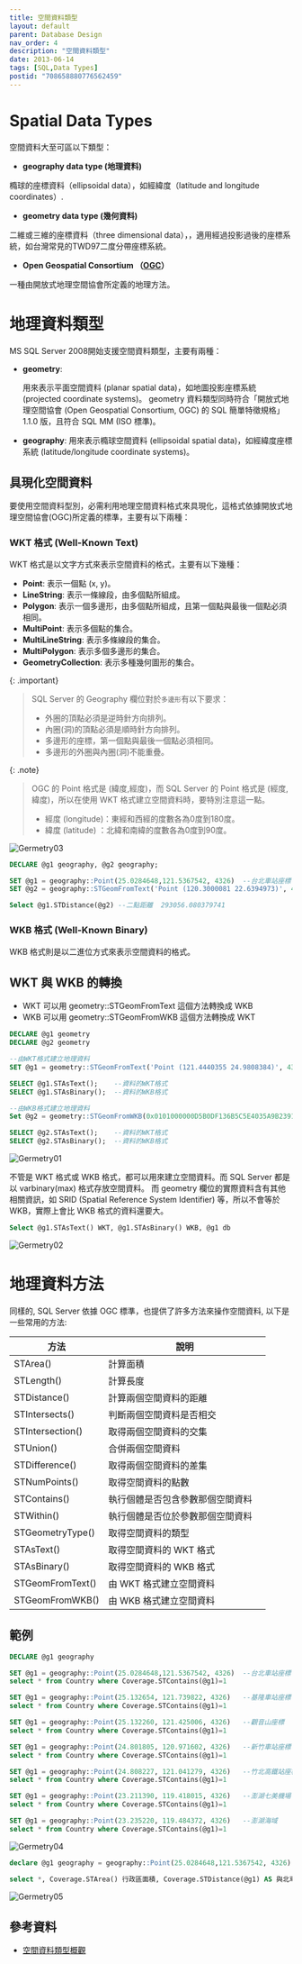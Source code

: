 ```yaml
---
title: 空間資料類型
layout: default
parent: Database Design
nav_order: 4
description: "空間資料類型"
date: 2013-06-14
tags: [SQL,Data Types]
postid: "708658880776562459"
---
```


# Spatial Data Types

空間資料大至可區以下類型：

- **geography data type (地理資料)**  

橢球的座標資料（ellipsoidal data），如經緯度（latitude and longitude coordinates）.

- **geometry data type (幾何資料)**  

二維或三維的座標資料（three dimensional data），，適用經過投影過後的座標系統，如台灣常見的TWD97二度分帶座標系統。

- **Open Geospatial Consortium （[OGC](http://en.wikipedia.org/wiki/Open_Geospatial_Consortium)）**  

一種由開放式地理空間協會所定義的地理方法。

# 地理資料類型

MS SQL Server 2008開始支援空間資料類型，主要有兩種：

- **geometry**: 
  
  用來表示平面空間資料 (planar spatial data)，如地圖投影座標系統 (projected coordinate systems)。
  geometry 資料類型同時符合「開放式地理空間協會 (Open Geospatial Consortium, OGC) 的 SQL 簡單特徵規格」1.1.0 版，且符合 SQL MM (ISO 標準)。

- **geography**: 用來表示橢球空間資料 (ellipsoidal spatial data)，如經緯度座標系統 (latitude/longitude coordinate systems)。

## 具現化空間資料

要使用空間資料型別，必需利用地理空間資料格式來具現化，這格式依據開放式地理空間協會(OGC)所定義的標準，主要有以下兩種：

### WKT 格式 (Well-Known Text)

WKT 格式是以文字方式來表示空間資料的格式，主要有以下幾種：

- **Point**: 表示一個點 (x, y)。
- **LineString**: 表示一條線段，由多個點所組成。
- **Polygon**: 表示一個多邊形，由多個點所組成，且<span class='text-red'>第一個點與最後一個點必須相同</span>。
- **MultiPoint**: 表示多個點的集合。
- **MultiLineString**: 表示多條線段的集合。
- **MultiPolygon**: 表示多個多邊形的集合。
- **GeometryCollection**: 表示多種幾何圖形的集合。

{: .important}
> SQL Server 的 Geography 欄位對於`多邊形`有以下要求：
>
> - 外圈的頂點必須是逆時針方向排列。
> - 內圈(洞)的頂點必須是順時針方向排列。
> - 多邊形的座標，第一個點與最後一個點必須相同。
> - 多邊形的外圈與內圈(洞)不能重疊。

{: .note}
>OGC 的 Point 格式是 (緯度,經度)，而 SQL Server 的 Point 格式是 (經度,緯度)，所以在使用 WKT 格式建立空間資料時，要特別注意這一點。
>- 經度 (longitude)：東經和西經的度數各為0度到180度。 
>- 緯度 (latitude) ：北緯和南緯的度數各為0度到90度。

![Germetry03](images/germetry03.png)

```sql
DECLARE @g1 geography, @g2 geography;   

SET @g1 = geography::Point(25.0284648,121.5367542, 4326)  --台北車站座標
SET @g2 = geography::STGeomFromText('Point (120.3000081 22.6394973)', 4326); --高雄車站座標

Select @g1.STDistance(@g2) --二點距離  293056.080379741 
```


### WKB 格式 (Well-Known Binary)

WKB 格式則是以二進位方式來表示空間資料的格式。

## WKT 與 WKB 的轉換

- WKT 可以用 geometry::STGeomFromText 這個方法轉換成 WKB
- WKB 可以用 geometry::STGeomFromWKB 這個方法轉換成 WKT

```sql
DECLARE @g1 geometry 
DECLARE @g2 geometry 

--由WKT格式建立地理資料
SET @g1 = geometry::STGeomFromText('Point (121.4440355 24.9808384)', 4326);

SELECT @g1.STAsText();    --資料的WKT格式
SELECT @g1.STAsBinary();  --資料的WKB格式

--由WKB格式建立地理資料
Set @g2 = geometry::STGeomFromWKB(0x0101000000D5B0DF136B5C5E4035A9B23918FB3840, 4326)

SELECT @g2.STAsText();    --資料的WKT格式
SELECT @g2.STAsBinary();  --資料的WKB格式
```

![Germetry01](images/germetry01.png)

不管是 WKT 格式或 WKB 格式，都可以用來建立空間資料。而 SQL Server 都是以 varbinary(max) 格式存放空間資料。
而 geometry 欄位的實際資料含有其他相關資訊，如 SRID (Spatial Reference System Identifier) 等，所以不會等於 WKB，實際上會比 WKB 格式的資料還要大。

```sql
Select @g1.STAsText() WKT, @g1.STAsBinary() WKB, @g1 db
```

![Germetry02](images/germetry02.png)

# 地理資料方法

同樣的, SQL Server 依據 OGC 標準，也提供了許多方法來操作空間資料, 以下是一些常用的方法:

| 方法 | 說明 |
| ---- | ---- |
| STArea() | 計算面積 |
| STLength() | 計算長度 |
| STDistance() | 計算兩個空間資料的距離 |
| STIntersects() | 判斷兩個空間資料是否相交 |
| STIntersection() | 取得兩個空間資料的交集 |
| STUnion() | 合併兩個空間資料 |
| STDifference() | 取得兩個空間資料的差集 |
| STNumPoints() | 取得空間資料的點數 |
| STContains() | 執行個體是否包含參數那個空間資料 |
| STWithin() | 執行個體是否位於參數那個空間資料　|
| STGeometryType() | 取得空間資料的類型 |
| STAsText() | 取得空間資料的 WKT 格式 |
| STAsBinary() | 取得空間資料的 WKB 格式 |
| STGeomFromText() | 由 WKT 格式建立空間資料 |
| STGeomFromWKB() | 由 WKB 格式建立空間資料 |

## 範例
```sql
DECLARE @g1 geography

SET @g1 = geography::Point(25.0284648,121.5367542, 4326)  --台北車站座標
select * from Country where Coverage.STContains(@g1)=1

SET @g1 = geography::Point(25.132654, 121.739822, 4326)   --基隆車站座標
select * from Country where Coverage.STContains(@g1)=1

SET @g1 = geography::Point(25.132260, 121.425006, 4326)   --觀音山座標
select * from Country where Coverage.STContains(@g1)=1

SET @g1 = geography::Point(24.801805, 120.971602, 4326)   --新竹車站座標
select * from Country where Coverage.STContains(@g1)=1

SET @g1 = geography::Point(24.808227, 121.041279, 4326)   --竹北高鐵站座標
select * from Country where Coverage.STContains(@g1)=1

SET @g1 = geography::Point(23.211390, 119.418015, 4326)	  --澎湖七美機場
select * from Country where Coverage.STContains(@g1)=1

SET @g1 = geography::Point(23.235220, 119.484372, 4326)	  --澎湖海域
select * from Country where Coverage.STContains(@g1)=1
```
![Germetry04](images/germetry04.png)

```sql
declare @g1 geography = geography::Point(25.0284648,121.5367542, 4326)  ----台北車站座標

select *, Coverage.STArea() 行政區面積, Coverage.STDistance(@g1) AS 與北車距離 from country order by Coverage.STDistance(@g1)
```
![Germetry05](images/germetry05.png)

## 參考資料
- <a target="_blank" href="https://learn.microsoft.com/zh-tw/sql/relational-databases/spatial/spatial-data-types-overview?view=sql-server-ver17">空間資料類型概觀</a>
